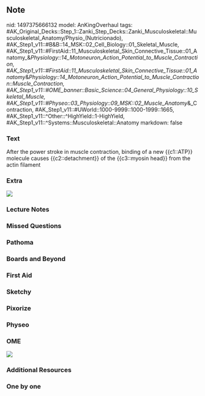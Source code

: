 ## Note
nid: 1497375666132
model: AnKingOverhaul
tags: #AK_Original_Decks::Step_1::Zanki_Step_Decks::Zanki_Musculoskeletal::Musculoskeletal_Anatomy/Physio_(Nutricionado), #AK_Step1_v11::#B&B::14_MSK::02_Cell_Biology::01_Skeletal_Muscle, #AK_Step1_v11::#FirstAid::11_Musculoskeletal_Skin_Connective_Tissue::01_Anatomy_&_Physiology::14_Motoneuron_Action_Potential_to_Muscle_Contraction, #AK_Step1_v11::#FirstAid::11_Musculoskeletal_Skin_Connective_Tissue::01_Anatomy_&_Physiology::14_Motoneuron_Action_Potential_to_Muscle_Contraction::Muscle_Contraction, #AK_Step1_v11::#OME_banner::Basic_Science::04_General_Physiology::10_Skeletal_Muscle, #AK_Step1_v11::#Physeo::03_Physiology::09_MSK::02_Muscle_Anatomy_&_Contraction, #AK_Step1_v11::#UWorld::1000-9999::1000-1999::1665, #AK_Step1_v11::^Other::^HighYield::1-HighYield, #AK_Step1_v11::^Systems::Musculoskeletal::Anatomy
markdown: false

### Text
After the power stroke in muscle contraction, binding of a new {{c1::ATP}} molecule causes {{c2::detachment}} of the {{c3::myosin head}} from the actin filament

### Extra
<img src="paste-65197603553281.jpg">

### Lecture Notes


### Missed Questions


### Pathoma


### Boards and Beyond


### First Aid


### Sketchy


### Pixorize


### Physeo


### OME
<div class="ome-widget">
  <a href=
  "https://onlinemeded.org/spa/general-physiology/skeletal-muscle/acquire?ref=anki">
  <img src="_OME_AnkiFlashcards_Lesson_4.png"></a>
</div>

### Additional Resources


### One by one

